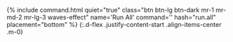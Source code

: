 {% include command.html quiet="true" class="btn btn-lg btn-dark mr-1 mr-md-2 mr-lg-3 waves-effect" name='Run All' command='' hash="run.all" placement="bottom" %}
{:.d-flex .justify-content-start .align-items-center .m-0}